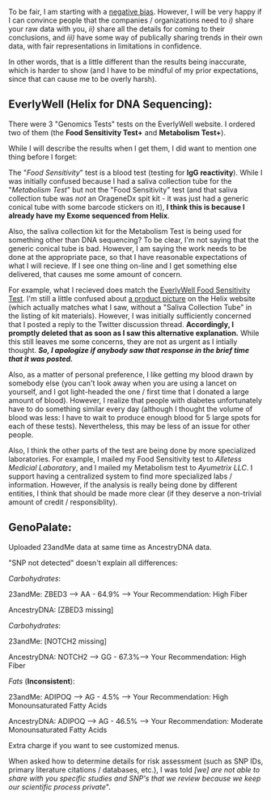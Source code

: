To be fair, I am starting with a [negative bias](https://twitter.com/cwarden45/status/1134864619552378880).  However, I will be very happy if I can convince people that the companies / organizations need to *i)* share your raw data with you, *ii)* share all the details for coming to their conclusions, and *iii)* have some way of publically sharing trends in their own data, with fair representations in limitations in confidence.  

In other words, that is a little different than the results being inaccurate, which is harder to show (and I have to be mindful of my prior expectations, since that can cause me to be overly harsh).

EverlyWell (Helix for DNA Sequencing):
-----------------

There were 3 "Genomics Tests" tests on the EverlyWell website.  I ordered two of them (the **Food Sensitivity Test+** and **Metabolism Test+**).

While I will describe the results when I get them, I did want to mention one thing before I forget:

The "*Food Sensitivity*" test is a blood test (testing for **IgG reactivity**).  While I was initially confused because I had a saliva collection tube for the "*Metabolism Test*" but not the "Food Sensitivity" test (and that saliva collection tube was *not* an OrageneDx spit kit - it was just had a generic conical tube with some barcode stickers on it), **I think this is because I already have my Exome sequenced from Helix**.

Also, the saliva collection kit for the Metabolism Test is being used for something other than DNA sequencing?  To be clear, I'm not saying that the generic conical tube is bad.  However, I am saying the work needs to be done at the appropriate pace, so that I have reasonable expectations of what I will recieve.  If I see one thing on-line and I get something else delivered, that causes me some amount of concern. 

For example, what I recieved does match the [EverlyWell Food Sensitivity Test](https://www.everlywell.com/products/food-sensitivity/).  I'm still a little confused about [a product picture](https://dxkmbl8uwuv9p.cloudfront.net/myhelix/1556831649426/562cb0c0-de4d-43d8-944b-98ebbf3adf78/FS_WhatYoullGet_Img.png) on the Helix website (which actually matches what I saw, without a "Saliva Collection Tube" in the listing of kit materials).  However, I was initially sufficiently concerned that I posted a reply to the Twitter discussion thread.  **Accordingly, I promptly deleted that as soon as I saw this alternative explanation.**  While this still leaves me some concerns, they are not as urgent as I intially thought.  ***So, I apologize if anybody saw that response in the brief time that it was posted.***

Also, as a matter of personal preference, I like getting my blood drawn by somebody else (you can't look away when you are using a lancet on yourself, and I got light-headed the one / first time that I donated a large amount of blood).  However, I realize that people with diabetes unfortunately have to do something similar every day (although I thought the volume of blood was less: I have to wait to produce enough blood for 5 large spots for each of these tests).  Nevertheless, this may be less of an issue for other people.

Also, I think the other parts of the test are being done by more specialized laboratories.  For example, I mailed my Food Sensitivity test to *Alletess Medicial Laboratory*, and I mailed my Metabolism test to *Ayumetrix LLC*.  I support having a centralized system to find more specialized labs / information.  However, if the analysis is really being done by different entities, I think that should be made more clear (if they deserve a non-trivial amount of credit / responsiblity).

GenoPalate:
-----------------

Uploaded 23andMe data at same time as AncestryDNA data.

"SNP not detected" doesn't explain all differences:

*Carbohydrates*:

23andMe: ZBED3 --> AA - 64.9% --> Your Recommendation: High Fiber

AncestryDNA: [ZBED3 missing]

*Carbohydrates*:

23andMe: [NOTCH2 missing]

AncestryDNA: NOTCH2 --> GG - 67.3%--> Your Recommendation: High Fiber

*Fats* (**Inconsistent**):

23andMe: ADIPOQ --> AG - 4.5% --> Your Recommendation: High Monounsaturated Fatty Acids

AncestryDNA: ADIPOQ --> AG - 46.5% --> Your Recommendation: Moderate Monounsaturated Fatty
Acids


Extra charge if you want to see customized menus.

When asked how to determine details for risk assessment (such as SNP IDs, primary literature citations / databases, etc.), I was told *[we] are not able to share with you specific studies and SNP's that we review because we keep our scientific process private*".
